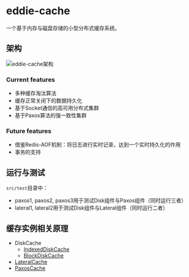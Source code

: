# eddie-cache
一个基于内存与磁盘存储的小型分布式缓存系统。

## 架构
![eddie-cache架构](https://tva1.sinaimg.cn/large/008eGmZEly1go90h0gu7yj30mo0hk759.jpg)

### Current features

- 多种缓存淘汰算法
- 缓存正常关闭下的数据持久化
- 基于Socket通信的高可用分布式集群
- 基于Paxos算法的强一致性集群

### Future features

- 借鉴Redis-AOF机制：将日志进行实时记录，达到一个实时持久化的作用
- 事务的支持

## 运行与测试
`src/test`目录中：
- paxos1, paxos2, paxos3用于测试Disk组件与Paxos组件（同时运行三者）
- lateral1, lateral2用于测试Disk组件与Lateral组件（同时运行二者）

## 缓存实例相关原理
- DiskCache
    - [IndexedDiskCache](DesignDocument/AboutIndexedDiskCacheKit.md)
    - [BlockDiskCache](DesignDocument/AboutBlockDiskCacheKit.md)
- [LateralCache](DesignDocument/AboutLateralCacheKit.md)
- [PaxosCache]()
